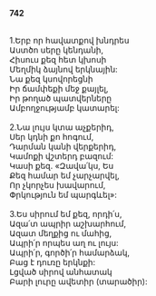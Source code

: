 **742**

\
1.Երբ որ հավատքով խնդրես\
Աստծո սերը կենդանի,\
Հիսուս քեզ հետ կխոսի\
Մեղմիկ ձայնով երկնային:\
Նա քեզ կսովորեցնի\
Իր ճամփեքի մեջ քայլել,\
Իր թողած պատվերները\
Ամբողջությամբ կատարել:\
\
2.Նա լույս կտա աչքերիդ,\
Սեր կդնի քո հոգում,\
Դարման կանի վերքերիդ,\
Կամոքի վշտերդ բազում:\
Կասի քեզ. «Զավա՛կս, Ես\
Քեզ համար եմ չարչարվել,\
Որ չկորչես խավարում,\
Փրկություն եմ պարգևել»:\
\
3.Ես սիրում եմ քեզ, որդի՛ս,\
Ազա՛տ ապրիր աշխարհում,\
Ազատ մեղքից ու մահից,\
Ապրի՛ր որպես աղ ու լույս:\
Ապրի՛ր, գործի՛ր համարձակ,\
Բաց է դուռը երկնքի:\
Լցված սիրով անհատակ\
Բարի լուրը ավետիր (տարածիր):
